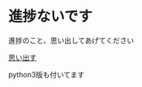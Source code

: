 # 進捗ないです

進捗のこと、思い出してあげてください

[思い出す](http://asatake.github.io/shinchoku-button/shinchoku.html)

python3版も付いてます
